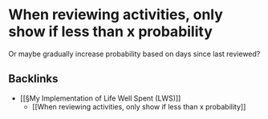 # When reviewing activities, only show if less than x probability
Or maybe gradually increase probability based on days since last reviewed?

## Backlinks
* [[§My Implementation of Life Well Spent (LWS)]]
	* [[When reviewing activities, only show if less than x probability]]

<!-- #p1 -->

<!-- {BearID:52824B03-E442-4DFB-AA02-249151509A61-15261-000027D7780384F9} -->
